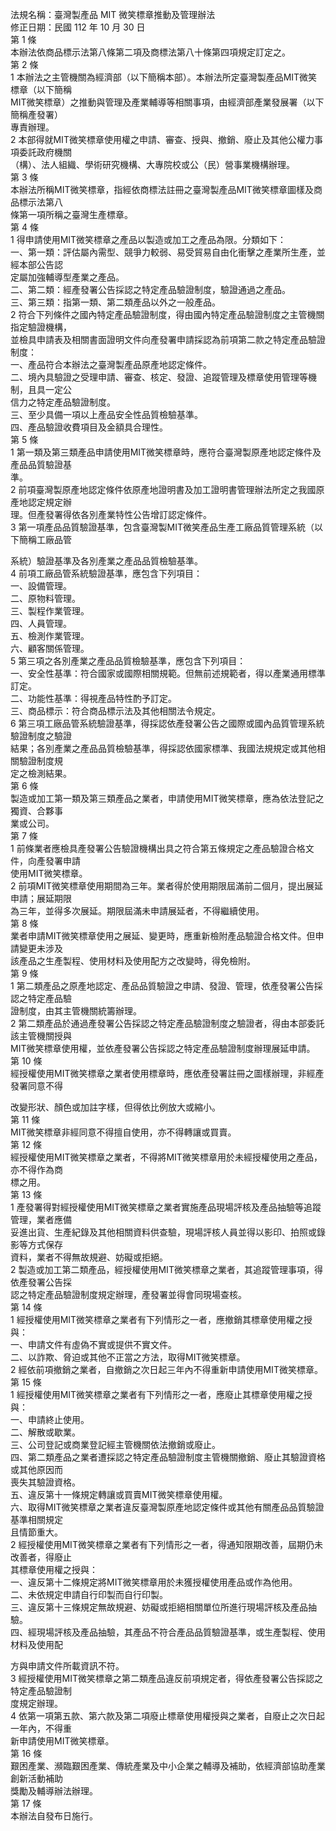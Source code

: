 法規名稱：臺灣製產品 MIT 微笑標章推動及管理辦法  
修正日期：民國 112 年 10 月 30 日  
第 1 條  
本辦法依商品標示法第八條第二項及商標法第八十條第四項規定訂定之。  
第 2 條  
1 本辦法之主管機關為經濟部（以下簡稱本部）。本辦法所定臺灣製產品MIT微笑標章（以下簡稱  
MIT微笑標章）之推動與管理及產業輔導等相關事項，由經濟部產業發展署（以下簡稱產發署）  
專責辦理。  
2 本部得就MIT微笑標章使用權之申請、審查、授與、撤銷、廢止及其他公權力事項委託政府機關  
（構）、法人組織、學術研究機構、大專院校或公（民）營事業機構辦理。  
第 3 條  
本辦法所稱MIT微笑標章，指經依商標法註冊之臺灣製產品MIT微笑標章圖樣及商品標示法第八  
條第一項所稱之臺灣生產標章。  
第 4 條  
1 得申請使用MIT微笑標章之產品以製造或加工之產品為限。分類如下：  
一、第一類：評估屬內需型、競爭力較弱、易受貿易自由化衝擊之產業所生產，並經本部公告認  
定屬加強輔導型產業之產品。  
二、第二類：經產發署公告採認之特定產品驗證制度，驗證通過之產品。  
三、第三類：指第一類、第二類產品以外之一般產品。  
2 符合下列條件之國內特定產品驗證制度，得由國內特定產品驗證制度之主管機關指定驗證機構，  
並檢具申請表及相關書面證明文件向產發署申請採認為前項第二款之特定產品驗證制度：  
一、產品符合本辦法之臺灣製產品原產地認定條件。  
二、境內具驗證之受理申請、審查、核定、發證、追蹤管理及標章使用管理等機制，且具一定公  
信力之特定產品驗證制度。  
三、至少具備一項以上產品安全性品質檢驗基準。  
四、產品驗證收費項目及金額具合理性。  
第 5 條  
1 第一類及第三類產品申請使用MIT微笑標章時，應符合臺灣製原產地認定條件及產品品質驗證基  
準。  
2 前項臺灣製原產地認定條件依原產地證明書及加工證明書管理辦法所定之我國原產地認定規定辦  
理。但產發署得依各別產業特性公告增訂認定條件。  
3 第一項產品品質驗證基準，包含臺灣製MIT微笑產品生產工廠品質管理系統（以下簡稱工廠品管  


系統）驗證基準及各別產業之產品品質檢驗基準。  
4 前項工廠品管系統驗證基準，應包含下列項目：  
一、設備管理。  
二、原物料管理。  
三、製程作業管理。  
四、人員管理。  
五、檢測作業管理。  
六、顧客關係管理。  
5 第三項之各別產業之產品品質檢驗基準，應包含下列項目：  
一、安全性基準：符合國家或國際相關規範。但無前述規範者，得以產業通用標準訂定。  
二、功能性基準：得視產品特性酌予訂定。  
三、商品標示：符合商品標示法及其他相關法令規定。  
6 第三項工廠品管系統驗證基準，得採認依產發署公告之國際或國內品質管理系統驗證制度之驗證  
結果；各別產業之產品品質檢驗基準，得採認依國家標準、我國法規規定或其他相關驗證制度規  
定之檢測結果。  
第 6 條  
製造或加工第一類及第三類產品之業者，申請使用MIT微笑標章，應為依法登記之獨資、合夥事  
業或公司。  
第 7 條  
1 前條業者應檢具產發署公告驗證機構出具之符合第五條規定之產品驗證合格文件，向產發署申請  
使用MIT微笑標章。  
2 前項MIT微笑標章使用期間為三年。業者得於使用期限屆滿前二個月，提出展延申請；展延期限  
為三年，並得多次展延。期限屆滿未申請展延者，不得繼續使用。  
第 8 條  
業者申請MIT微笑標章使用之展延、變更時，應重新檢附產品驗證合格文件。但申請變更未涉及  
該產品之生產製程、使用材料及使用配方之改變時，得免檢附。  
第 9 條  
1 第二類產品之原產地認定、產品品質驗證之申請、發證、管理，依產發署公告採認之特定產品驗  
證制度，由其主管機關統籌辦理。  
2 第二類產品於通過產發署公告採認之特定產品驗證制度之驗證者，得由本部委託該主管機關授與  
MIT微笑標章使用權，並依產發署公告採認之特定產品驗證制度辦理展延申請。  
第 10 條  
經授權使用MIT微笑標章之業者使用標章時，應依產發署註冊之圖樣辦理，非經產發署同意不得  


改變形狀、顏色或加註字樣，但得依比例放大或縮小。  
第 11 條  
MIT微笑標章非經同意不得擅自使用，亦不得轉讓或買賣。  
第 12 條  
經授權使用MIT微笑標章之業者，不得將MIT微笑標章用於未經授權使用之產品，亦不得作為商  
標之用。  
第 13 條  
1 產發署得對經授權使用MIT微笑標章之業者實施產品現場評核及產品抽驗等追蹤管理，業者應備  
妥進出貨、生產紀錄及其他相關資料供查驗，現場評核人員並得以影印、拍照或錄影等方式保存  
資料，業者不得無故規避、妨礙或拒絕。  
2 製造或加工第二類產品，經授權使用MIT微笑標章之業者，其追蹤管理事項，得依產發署公告採  
認之特定產品驗證制度規定辦理，產發署並得會同現場查核。  
第 14 條  
1 經授權使用MIT微笑標章之業者有下列情形之一者，應撤銷其標章使用權之授與：  
一、申請文件有虛偽不實或提供不實文件。  
二、以詐欺、脅迫或其他不正當之方法，取得MIT微笑標章。  
2 經依前項撤銷之業者，自撤銷之次日起三年內不得重新申請使用MIT微笑標章。  
第 15 條  
1 經授權使用MIT微笑標章之業者有下列情形之一者，應廢止其標章使用權之授與：  
一、申請終止使用。  
二、解散或歇業。  
三、公司登記或商業登記經主管機關依法撤銷或廢止。  
四、第二類產品之業者遭採認之特定產品驗證制度主管機關撤銷、廢止其驗證資格或其他原因而  
喪失其驗證資格。  
五、違反第十一條規定轉讓或買賣MIT微笑標章使用權。  
六、取得MIT微笑標章之業者違反臺灣製原產地認定條件或其他有關產品品質驗證基準相關規定  
且情節重大。  
2 經授權使用MIT微笑標章之業者有下列情形之一者，得通知限期改善，屆期仍未改善者，得廢止  
其標章使用權之授與：  
一、違反第十二條規定將MIT微笑標章用於未獲授權使用產品或作為他用。  
二、未依規定申請自行印製而自行印製。  
三、違反第十三條規定無故規避、妨礙或拒絕相關單位所進行現場評核及產品抽驗。  
四、經現場評核及產品抽驗，其產品不符合產品品質驗證基準，或生產製程、使用材料及使用配  


方與申請文件所載資訊不符。  
3 經授權使用MIT微笑標章之第二類產品違反前項規定者，得依產發署公告採認之特定產品驗證制  
度規定辦理。  
4 依第一項第五款、第六款及第二項廢止標章使用權授與之業者，自廢止之次日起一年內，不得重  
新申請使用MIT微笑標章。  
第 16 條  
艱困產業、瀕臨艱困產業、傳統產業及中小企業之輔導及補助，依經濟部協助產業創新活動補助  
獎勵及輔導辦法辦理。  
第 17 條  
本辦法自發布日施行。  


